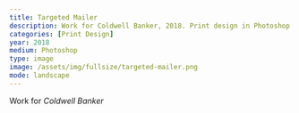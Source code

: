```yaml
---
title: Targeted Mailer
description: Work for Coldwell Banker, 2018. Print design in Photoshop.
categories: [Print Design]
year: 2018
medium: Photoshop
type: image
image: /assets/img/fullsize/targeted-mailer.png
mode: landscape
---
```


Work for *Coldwell Banker*